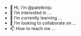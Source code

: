 - 👋 Hi, I’m @patelkinju
- 👀 I’m interested in ...
- 🌱 I’m currently learning ...
- 💞️ I’m looking to collaborate on ...
- 📫 How to reach me ...

<!---
patelkinju/patelkinju is a ✨ special ✨ repository because its `README.md` (this file) appears on your GitHub profile.
You can click the Preview link to take a look at your changes.
--->
